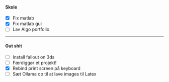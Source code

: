 #### Skole
- [x] Fix matlab
- [x] Fix matlab gui
- [ ] Lav Algo portfolio

---

#### Gut shit
- [ ] Install fallout on 3ds
- [ ] Færdiggør et projekt!
- [x] Rebind print screen på keyboard
- [ ] Sæt Ollama op til at lave images til Latex